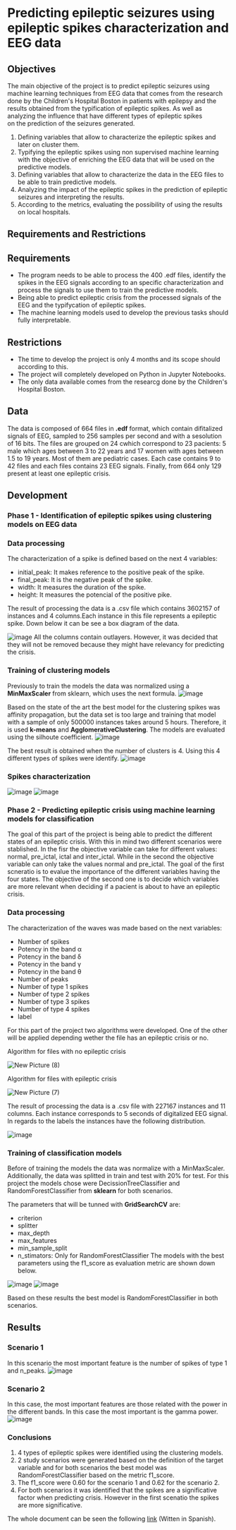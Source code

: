 # Predicting epileptic seizures using epileptic spikes characterization and EEG data 

## Objectives

The main objective of the project is to predict epileptic seizures using machine learning techniques from
EEG data that comes from the research done by the Children's Hospital Boston in
patients with epilepsy and the results obtained from the typification of epileptic spikes.
As well as analyzing the influence that have different types of epileptic spikes  
on the prediction of the seizures generated. 

  1. Defining variables that allow to characterize the epileptic spikes and later on cluster them.
  2. Typifying the epileptic spikes using non supervised machine learning with the objective of enriching the EEG data that will be used on the predictive models.
  3. Defining variables that allow to characterize the data in the EEG files to be able to train predictive models.
  4. Analyzing the impact of the epileptic spikes in the prediction of epileptic seizures and interpreting the results.
  5. According to the metrics, evaluating the possibility of using the results on local hospitals.
 
## Requirements and Restrictions 
## Requirements 
  - The program needs to be able to process the 400 .edf files, identify the  spikes in the EEG signals according to an specific characterization and  process the signals to use them to train the predictive models. 
  - Being able to predict epileptic crisis from the processed signals of the EEG and the typifycation of epileptic spikes.
  - The machine learning models used to develop the previous tasks should fully interpretable.
## Restrictions 
  - The time to develop the project is only 4 months and its scope should according to this.  
  - The project will completely developed on Python in Jupyter Notebooks.
  - The only data available comes from the researcg done by the Children's Hospital Boston.  

## Data 
The data is composed of 664 files in **.edf** format, which contain difitalized signals of EEG, sampled to 256 samples per second and with a sesolution of 16 bits.  The files are grouped on  24 cwhich correspond to 23 pacients: 5 male which ages between 3 to 22 years and 17 women with ages between  1.5 to 19 years. Most of them are pediatric cases. Each case contains 9 to 42 files and each files contains 23 EEG signals. Finally,  from 664 only 129 present at least one epileptic crisis. 

## Development

  ### Phase 1 - Identification of epileptic spikes using clustering models on EEG data 
  ### Data processing 
  The characterization of a spike is defined based on the next 4 variables:
  - initial_peak: It makes reference to the positive peak of the spike. 
  - final_peak: It is the negative peak of the spike.
  - width: It measures the duration of the spike.
  - height: It measures the potencial of the positive pike. 
    
  The result of processing the data is a .csv file which contains 3602157 of instances and 4 columns.Each instance in this file represents a epileptic spike. Down below it can be see a box diagram of the data. 

![image](https://user-images.githubusercontent.com/47225250/124827785-71814700-df44-11eb-8d0b-2584086dd461.png)
   All the columns contain outlayers. However, it was decided that they will not be removed because they might have relevancy for predicting the crisis.  
 
 
  ### Training of clustering models 
  Previously to train the models  the data was normalized using  a **MinMaxScaler** from sklearn, which uses the next formula. 
  ![image](https://user-images.githubusercontent.com/47225250/124828427-3f241980-df45-11eb-9643-c022ca6f8bd9.png)

  Based on the state of the art the best model for the clustering spikes was affinity propagation, but the  data set is too large and training that model with a sample of only 500000 instances takes around 5 hours. Therefore, it is used **k-means** and **AgglomerativeClustering**. The models are evaluated using the silhoute coefficient.
![image](https://user-images.githubusercontent.com/47225250/124828822-c40f3300-df45-11eb-97f8-506b45c024fd.png)

  The best result is obtained when the number of clusters is 4. Using this 4 different types of spikes were identify. 
![image](https://user-images.githubusercontent.com/47225250/124829002-0769a180-df46-11eb-9c76-fdd747bbef38.png)

  ### Spikes characterization
  ![image](https://user-images.githubusercontent.com/47225250/124829244-5d3e4980-df46-11eb-8a91-5e25cd39e4dc.png)
  ![image](https://user-images.githubusercontent.com/47225250/124829164-3ed84e00-df46-11eb-9903-2aaf2fc18867.png)
  
  ### Phase 2 - Predicting epileptic crisis using machine learning models for classification
  The goal of this part of the project is being able to predict the different states of an epileptic crisis. With this in mind two different scenarios were stablished. In the fisr the objective variable can take for different values: normal, pre_ictal, ictal and inter_ictal. While in the second the objective variable can only take the values normal and pre_ictal.  The goal of the first scneratio is to evalue the importance of the different variables having the four states. The objective of the second one is to  decide which variables are more relevant when deciding if a pacient is about to have an epileptic crisis.  
  
  ### Data processing 
  
  The characterization of the waves was made based on the next variables:
  - Number of spikes 
  - Potency in the band α
  - Potency in the band δ
  - Potency in the band γ
  - Potency in the band θ
  - Number of peaks 
  - Number of type 1 spikes 
  - Number of type 2 spikes 
  - Number of type 3 spikes 
  - Number of type 4 spikes 
  - label
  
  For this part of the project two algorithms were developed. One of the other will be applied depending wether the file has an epileptic crisis or no.  
  
  Algorithm for files with no epileptic crisis 
  
  ![New Picture (8)](https://user-images.githubusercontent.com/47225250/124832685-05eea800-df4b-11eb-8988-363c69b872ed.png)
  
  Algorithm for files with epileptic crisis 
  
  ![New Picture (7)](https://user-images.githubusercontent.com/47225250/124832672-fcfdd680-df4a-11eb-9744-ad0213912e6f.png)
  
  The result of processing the data is a .csv file with 227167 instances and 11 columns. Each instance corresponds to 5 seconds of digitalized EEG signal. In regards to the labels the instances have the following distribution.
  
  ![image](https://user-images.githubusercontent.com/47225250/124839876-a945ba00-df57-11eb-93de-973dbec4ffdd.png)
  
  ### Training of classification models
  Before of training the models the data was normalize with a MinMaxScaler. Additionally, the data was splitted in train and test with 20% for test.  For this project the models chose were DecissionTreeClassifier and RandomForestClassifier from **sklearn** for both scenarios.  
  
  The parameters that will be tunned with **GridSearchCV** are:
  - criterion
  - splitter
  - max_depth
  - max_features
  - min_sample_split
  - n_stimators: Only for RandomForestClassifier
  The models with the best parameters using the f1_score as evaluation metric are shown down below.
  
  ![image](https://user-images.githubusercontent.com/47225250/124841202-b4e6b000-df5a-11eb-80e7-d665e41f6153.png)
  ![image](https://user-images.githubusercontent.com/47225250/124841272-da73b980-df5a-11eb-9075-195af7b1cf23.png)
  
  Based on these results the best model is RandomForestClassifier in both scenarios. 
  
  ## Results 
  
  ### Scenario 1
  In this scenario the most important feature is the number of spikes of type 1 and n_peaks. 
  ![image](https://user-images.githubusercontent.com/47225250/124841626-acdb4000-df5b-11eb-9cf9-e8963b5c7468.png)
   
  
  ### Scenario 2
  In this case, the most important features are those related with the power in the different bands. In this case the most important is the gamma power.   
  ![image](https://user-images.githubusercontent.com/47225250/124841657-ba90c580-df5b-11eb-9e9e-fc6fb65b89e1.png)
  

   
   ### Conclusions 
   
   1.  4 types of epileptic spikes were identified using the clustering models.
   2.  2 study scenarios were generated based on the definition of the target variable and for both scenarios the best model was RandomForestClassifier based on the metric f1_score. 
   3.   The f1_score were 0.60 for the scenario 1 and 0.62 for the scenario 2.
   4.   For both scenarios it was identified that the spikes are a significative factor when predicting crisis. However in the first scenatio the spikes are more significative. 
    
    
   The whole document can be seen the following [link](https://drive.google.com/file/d/12vShKLpNOPJgqLowIJrtdsnZZcULjBnp/view?usp=sharing) (Witten in Spanish).
      
      
    


